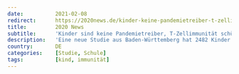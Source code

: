 ```yaml
---
date:          2021-02-08
redirect:      https://2020news.de/kinder-keine-pandemietreiber-t-zellimmunitaet-schuetzt-viele/
title:         2020 News
subtitle:      'Kinder sind keine Pandemietreiber, T-Zellimmunität schützt'
description:   'Eine neue Studie aus Baden-Württemberg hat 2482 Kinder unter 10 Jahren und deren Eltern am Ende der ersten Welle (22. April – 15. Mai 2020) auf Antikörper spezifisch gegen SARS-CoV-2 untersucht. Diese Antikörper sind ein guter Spiegel dafür, wie viele Personen sich im Laufe dieser Welle mit Sars-CoV-2 infiziert hatten, selbst wenn sie symptomlos geblieben sind. Das […]'
country:       DE
categories:    [Studie, Schule]
tags:          [kind, immunität]
---
```

